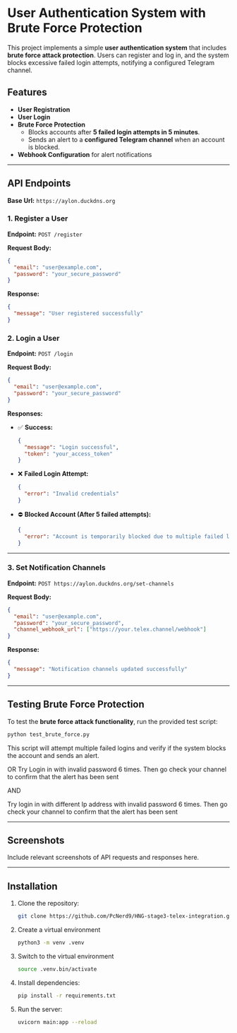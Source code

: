 # User Authentication System with Brute Force Protection

This project implements a simple **user authentication system** that includes **brute force attack protection**. Users can register and log in, and the system blocks excessive failed login attempts, notifying a configured Telegram channel.

## Features

- **User Registration**
- **User Login**
- **Brute Force Protection**
  - Blocks accounts after **5 failed login attempts in 5 minutes**.
  - Sends an alert to a **configured Telegram channel** when an account is blocked.
- **Webhook Configuration** for alert notifications

---

## API Endpoints
**Base Url:** `https://aylon.duckdns.org`
### 1. Register a User

**Endpoint:** `POST /register`

**Request Body:**

```json
{
  "email": "user@example.com",
  "password": "your_secure_password"
}
```

**Response:**

```json
{
  "message": "User registered successfully"
}
```

### 2. Login a User

**Endpoint:** `POST /login`

**Request Body:**

```json
{
  "email": "user@example.com",
  "password": "your_secure_password"
}
```

**Responses:**

- ✅ **Success:**
  ```json
  {
    "message": "Login successful",
    "token": "your_access_token"
  }
  ```
- ❌ **Failed Login Attempt:**
  ```json
  {
    "error": "Invalid credentials"
  }
  ```
- ⛔ **Blocked Account (After 5 failed attempts):**
  ```json
  {
    "error": "Account is temporarily blocked due to multiple failed login attempts. An alert has been sent."
  }
  ```

---

### 3. Set Notification Channels

**Endpoint:** `POST https://aylon.duckdns.org/set-channels`

**Request Body:**

```json
{
  "email": "user@example.com",
  "password": "your_secure_password",
  "channel_webhook_url": ["https://your.telex.channel/webhook"]
}
```

**Response:**

```json
{
  "message": "Notification channels updated successfully"
}
```

---

## Testing Brute Force Protection

To test the **brute force attack functionality**, run the provided test script:

```sh
python test_brute_force.py
```

This script will attempt multiple failed logins and verify if the system blocks the account and sends an alert.

OR
Try Login in with invalid password 6 times. Then go check your channel to confirm that the alert has been sent

AND

Try login in with different Ip address with invalid password 6 times. Then go check your channel to confirm that the alert has been sent


---

## Screenshots

Include relevant screenshots of API requests and responses here.

---

## Installation

1. Clone the repository:
   ```sh
   git clone https://github.com/PcNerd9/HNG-stage3-telex-integration.git
   ```
2. Create a virtual environment
   ```sh
   python3 -m venv .venv
   ```
3. Switch to the virtual environment
   ```sh
   source .venv.bin/activate
   ```
4. Install dependencies:
   ```sh
   pip install -r requirements.txt
   ```
5. Run the server:
   ```sh
   uvicorn main:app --reload
   ```
